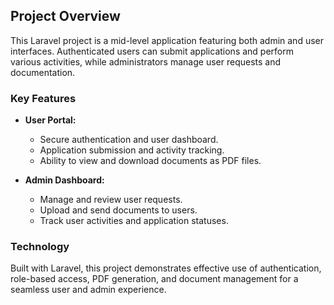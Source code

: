 ## Project Overview

This Laravel project is a mid-level application featuring both admin and user interfaces. Authenticated users can submit applications and perform various activities, while administrators manage user requests and documentation.

### Key Features

- **User Portal:**
  - Secure authentication and user dashboard.
  - Application submission and activity tracking.
  - Ability to view and download documents as PDF files.

- **Admin Dashboard:**
  - Manage and review user requests.
  - Upload and send documents to users.
  - Track user activities and application statuses.

### Technology

Built with Laravel, this project demonstrates effective use of authentication, role-based access, PDF generation, and document management for a seamless user and admin experience.
